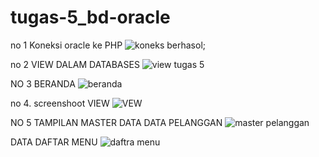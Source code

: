 # tugas-5_bd-oracle
no 1 Koneksi oracle ke PHP
![koneks berhasol;](https://user-images.githubusercontent.com/97354432/148653009-9ad3d808-c681-4f80-b512-f33b7244200d.PNG)

no 2 VIEW DALAM DATABASES
![view tugas 5](https://user-images.githubusercontent.com/97354432/148653170-fa9c32a8-b664-40e0-833d-149281827ea8.PNG)

NO 3 BERANDA
![beranda](https://user-images.githubusercontent.com/97354432/148653180-e12906e2-a0e4-4216-8ac8-18e101b1ab2d.PNG)


no 4. screenshoot VIEW
![VEW](https://user-images.githubusercontent.com/97354432/148652914-eb09cf9e-1ec1-4e8d-904f-8813fa46c082.PNG)


NO 5 TAMPILAN MASTER DATA
DATA PELANGGAN
![master pelanggan](https://user-images.githubusercontent.com/97354432/148653235-ce4d3bba-bf7b-4660-b930-eb696b01425e.PNG)


DATA DAFTAR MENU
![daftra menu](https://user-images.githubusercontent.com/97354432/148653254-f7b9d3e8-089e-47ea-8cd0-54b00ced1b95.PNG)
